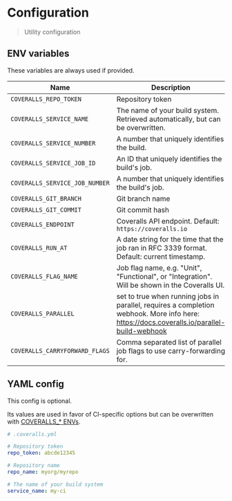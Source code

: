 # Configuration

> Utility configuration


## ENV variables

These variables are always used if provided.

| Name                           | Description |
| ------------------------------ | ----------- |
| `COVERALLS_REPO_TOKEN`         | Repository token |
| `COVERALLS_SERVICE_NAME`       | The name of your build system. Retrieved automatically, but can be overwritten. |
| `COVERALLS_SERVICE_NUMBER`     | A number that uniquely identifies the build. |
| `COVERALLS_SERVICE_JOB_ID`     | An ID that uniquely identifies the build's job. |
| `COVERALLS_SERVICE_JOB_NUMBER` | A number that uniquely identifies the build's job. |
| `COVERALLS_GIT_BRANCH`         | Git branch name |
| `COVERALLS_GIT_COMMIT`         | Git commit hash |
| `COVERALLS_ENDPOINT`           | Coveralls API endpoint. Default: `https://coveralls.io` |
| `COVERALLS_RUN_AT`             | A date string for the time that the job ran in RFC 3339 format. Default: current timestamp. |
| `COVERALLS_FLAG_NAME`          | Job flag name, e.g. "Unit", "Functional", or "Integration". Will be shown in the Coveralls UI. |
| `COVERALLS_PARALLEL`           | set to true when running jobs in parallel, requires a completion webhook. More info here: https://docs.coveralls.io/parallel-build-webhook |
| `COVERALLS_CARRYFORWARD_FLAGS` | Comma separated list of parallel job flags to use carry-forwarding for. |

## YAML config

This config is optional.

Its values are used in favor of CI-specific options but can be overwritten with [COVERALLS_* ENVs](#env-variables).

```yml
# .coveralls.yml

# Repository token
repo_token: abcde12345

# Repository name
repo_name: myorg/myrepo

# The name of your build system
service_name: my-ci
```
